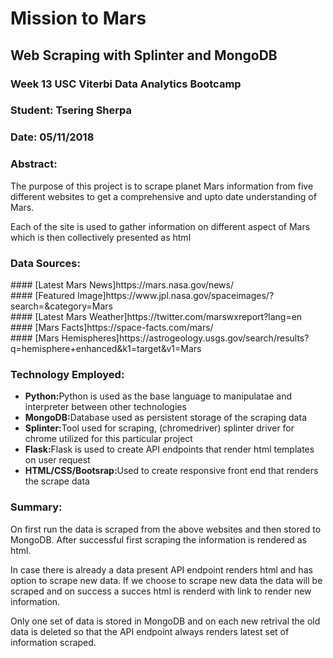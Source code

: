 # Mission to Mars

## Web Scraping with Splinter and MongoDB 

### Week 13 USC Viterbi Data Analytics Bootcamp
### Student:  Tsering Sherpa
### Date:  05/11/2018 

<h3>Abstract:</h3>
<p>The purpose of this project is to scrape planet Mars information from five different websites to get a comprehensive and upto date understanding of  Mars.</p>
<p>Each of the site is used to gather information on different aspect of Mars which is then collectively presented as html</p>

<h3>Data Sources:</h3>
#### [Latest Mars News]https://mars.nasa.gov/news/ <br>
#### [Featured Image]https://www.jpl.nasa.gov/spaceimages/?search=&category=Mars <br>
#### [Latest Mars Weather]https://twitter.com/marswxreport?lang=en <br>
#### [Mars Facts]https://space-facts.com/mars/ <br>
#### [Mars Hemispheres]https://astrogeology.usgs.gov/search/results?q=hemisphere+enhanced&k1=target&v1=Mars <br>

<h3>Technology  Employed:</h3>
<ul>
<li><b>Python:</b>Python is used as the base language to manipulatae and interpreter between other technologies</li>
<li><b>MongoDB:</b>Database used as persistent storage of the scraping data</li>
<li><b>Splinter:</b>Tool used for scraping, (chromedriver) splinter driver for chrome utilized for this particular project</li>
<li><b>Flask:</b>Flask is used to create API endpoints that render html templates on user request</li>
<li><b>HTML/CSS/Bootsrap:</b>Used to create responsive front end that renders the scrape data</li>
</ul>

<h3>Summary:</h3>
<p>On first run the data is scraped from the above websites and then stored to MongoDB. After successful first scraping the information is rendered as html.</p>
<p>In case there is already a data present API endpoint renders html and has option to scrape new data. If we choose to scrape new data the data will be scraped and on success a succes html is renderd with link to render new information.</p>
<p>Only one set of data is stored in MongoDB and on each new retrival the old data is deleted so that the API endpoint always renders latest set of information scraped.</p>
